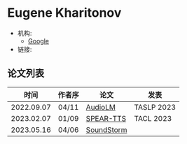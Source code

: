 # Eugene Kharitonov

- 机构:
  - [Google](../Institutions/Google.md)
- 链接:

## 论文列表

| 时间 | 作者序 | 论文 | 发表 |
|:-:|:-:|---|---|
| 2022.09.07 | 04/11 | [AudioLM](../Models/Speech_LLM/2022.09.07_AudioLM.md) | TASLP 2023 |
| 2023.02.07 | 01/09 | [SPEAR-TTS](../Models/Speech_LLM/2023.02.07_SPEAR-TTS.md) | TACL 2023 |
| 2023.05.16 | 04/06 | [SoundStorm](../Models/Speech_LLM/2023.05.16_SoundStorm.md) |